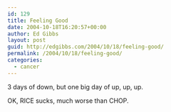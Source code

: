 ```yaml
---
id: 129
title: Feeling Good
date: 2004-10-18T16:20:57+00:00
author: Ed Gibbs
layout: post
guid: http://edgibbs.com/2004/10/18/feeling-good/
permalink: /2004/10/18/feeling-good/
categories:
  - cancer
---
```

3 days of down, but one big day of up, up, up.

OK, RICE sucks, much worse than CHOP.